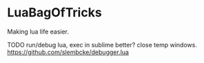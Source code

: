 # LuaBagOfTricks
Making lua life easier.


TODO run/debug lua, exec in sublime better? close temp windows. https://github.com/slembcke/debugger.lua
